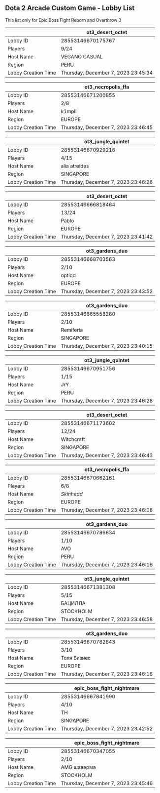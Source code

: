 ## Dota 2 Arcade Custom Game - Lobby List

This list only for Epic Boss Fight Reborn and Overthrow 3

|  | ot3_desert_octet |
| ------ | ------ |
| Lobby ID | 28553146670175767 |
| Players | 9/24 |
| Host Name | VEGANO CASUAL |
| Region | PERU |
| Lobby Creation Time | Thursday, December 7, 2023 23:45:34 |


|  | ot3_necropolis_ffa |
| ------ | ------ |
| Lobby ID | 28553146671200855 |
| Players | 2/8 |
| Host Name | k1mpli |
| Region | EUROPE |
| Lobby Creation Time | Thursday, December 7, 2023 23:46:45 |


|  | ot3_jungle_quintet |
| ------ | ------ |
| Lobby ID | 28553146670929216 |
| Players | 4/15 |
| Host Name | alia atreides |
| Region | SINGAPORE |
| Lobby Creation Time | Thursday, December 7, 2023 23:46:26 |


|  | ot3_desert_octet |
| ------ | ------ |
| Lobby ID | 28553146666818464 |
| Players | 13/24 |
| Host Name | Pablo |
| Region | EUROPE |
| Lobby Creation Time | Thursday, December 7, 2023 23:41:42 |


|  | ot3_gardens_duo |
| ------ | ------ |
| Lobby ID | 28553146668703563 |
| Players | 2/10 |
| Host Name | optiqd |
| Region | EUROPE |
| Lobby Creation Time | Thursday, December 7, 2023 23:43:52 |


|  | ot3_gardens_duo |
| ------ | ------ |
| Lobby ID | 28553146665558280 |
| Players | 2/10 |
| Host Name | Remiferia |
| Region | SINGAPORE |
| Lobby Creation Time | Thursday, December 7, 2023 23:40:15 |


|  | ot3_jungle_quintet |
| ------ | ------ |
| Lobby ID | 28553146670951756 |
| Players | 1/15 |
| Host Name | JrY |
| Region | PERU |
| Lobby Creation Time | Thursday, December 7, 2023 23:46:28 |


|  | ot3_desert_octet |
| ------ | ------ |
| Lobby ID | 28553146671173602 |
| Players | 12/24 |
| Host Name | Witchcraft |
| Region | SINGAPORE |
| Lobby Creation Time | Thursday, December 7, 2023 23:46:43 |


|  | ot3_necropolis_ffa |
| ------ | ------ |
| Lobby ID | 28553146670662161 |
| Players | 6/8 |
| Host Name | *Skinhead* |
| Region | EUROPE |
| Lobby Creation Time | Thursday, December 7, 2023 23:46:08 |


|  | ot3_gardens_duo |
| ------ | ------ |
| Lobby ID | 28553146670786634 |
| Players | 1/10 |
| Host Name | AVO |
| Region | PERU |
| Lobby Creation Time | Thursday, December 7, 2023 23:46:16 |


|  | ot3_jungle_quintet |
| ------ | ------ |
| Lobby ID | 28553146671381308 |
| Players | 5/15 |
| Host Name | БАЦИЛЛА |
| Region | STOCKHOLM |
| Lobby Creation Time | Thursday, December 7, 2023 23:46:58 |


|  | ot3_gardens_duo |
| ------ | ------ |
| Lobby ID | 28553146670782843 |
| Players | 3/10 |
| Host Name | Толя Бизнес |
| Region | EUROPE |
| Lobby Creation Time | Thursday, December 7, 2023 23:46:16 |


|  | epic_boss_fight_nightmare |
| ------ | ------ |
| Lobby ID | 28553146667841990 |
| Players | 4/10 |
| Host Name | TH |
| Region | SINGAPORE |
| Lobby Creation Time | Thursday, December 7, 2023 23:42:52 |


|  | epic_boss_fight_nightmare |
| ------ | ------ |
| Lobby ID | 28553146670347055 |
| Players | 2/10 |
| Host Name | AMG шаверма |
| Region | STOCKHOLM |
| Lobby Creation Time | Thursday, December 7, 2023 23:45:46 |


